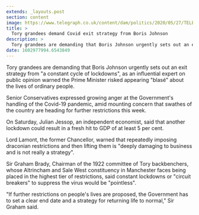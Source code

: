 ```yaml
--- 
extends: _layouts.post 
section: content 
image: https://www.telegraph.co.uk/content/dam/politics/2020/05/27/TELEMMGLPICT000191041168_trans_NvBQzQNjv4BqNadeZm0KzkFwpSYJhHDpPbQMI5hkDcUBB5qZKQzbZSY.jpeg?impolicy=logo-overlay 
title: > 
  Tory grandees demand Covid exit strategy from Boris Johnson 
description: > 
  Tory grandees are demanding that Boris Johnson urgently sets out an exit strategy from "a constant cycle of lockdowns", as an influential expert on public opinion warned the Prime Minister risked appearing "blasé" about the lives of ordinary people.Senior Conservatives expressed growing anger at the Government's handling of the Covid-19 pandemic, amid mounting concern that swathes of the country are heading for further restrictions this week.On Saturday, Julian Jessop, an independent economist, said that another lockdown could result in a fresh hit to GDP of at least 5 per cent.Lord Lamont, the former Chancellor, warned that repeatedly imposing draconian restrictions and then lifting them is "deeply damaging to business and is not really a strategy"."If further restrictions on people's lives are proposed, the Government has to set a clear end date and a strategy for returning life to normal," Sir Graham said. 
date: 1602977994.6543849 
--- 
```

Tory grandees are demanding that Boris Johnson urgently sets out an exit strategy from "a constant cycle of lockdowns", as an influential expert on public opinion warned the Prime Minister risked appearing "blasé" about the lives of ordinary people.

Senior Conservatives expressed growing anger at the Government's handling of the Covid-19 pandemic, amid mounting concern that swathes of the country are heading for further restrictions this week.

On Saturday, Julian Jessop, an independent economist, said that another lockdown could result in a fresh hit to GDP of at least 5 per cent.

Lord Lamont, the former Chancellor, warned that repeatedly imposing draconian restrictions and then lifting them is "deeply damaging to business and is not really a strategy".

Sir Graham Brady, Chairman of the 1922 committee of Tory backbenchers, whose Altrincham and Sale West constituency in Manchester faces being placed in the highest tier of restrictions, said constant lockdowns or "circuit breakers" to suppress the virus would be "pointless".

"If further restrictions on people's lives are proposed, the Government has to set a clear end date and a strategy for returning life to normal," Sir Graham said.